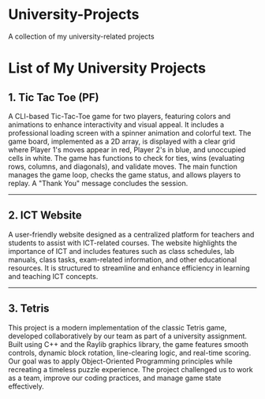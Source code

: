 # University-Projects
A collection of my university-related projects
# List of My University Projects

## 1. Tic Tac Toe (PF)  
A CLI-based Tic-Tac-Toe game for two players, featuring colors and animations to enhance interactivity and visual appeal. It includes a professional loading screen with a spinner animation and colorful text. The game board, implemented as a 2D array, is displayed with a clear grid where Player 1's moves appear in red, Player 2's in blue, and unoccupied cells in white. The game has functions to check for ties, wins (evaluating rows, columns, and diagonals), and validate moves. The main function manages the game loop, checks the game status, and allows players to replay. A "Thank You" message concludes the session.

---

## 2. ICT Website  
A user-friendly website designed as a centralized platform for teachers and students to assist with ICT-related courses. The website highlights the importance of ICT and includes features such as class schedules, lab manuals, class tasks, exam-related information, and other educational resources. It is structured to streamline and enhance efficiency in learning and teaching ICT concepts.

---

## 3. Tetris
This project is a modern implementation of the classic Tetris game, developed collaboratively by our team as part of a university assignment. Built using C++ and the Raylib graphics library, the game features smooth controls, dynamic block rotation, line-clearing logic, and real-time scoring. Our goal was to apply Object-Oriented Programming principles while recreating a timeless puzzle experience. The project challenged us to work as a team, improve our coding practices, and manage game state effectively.
